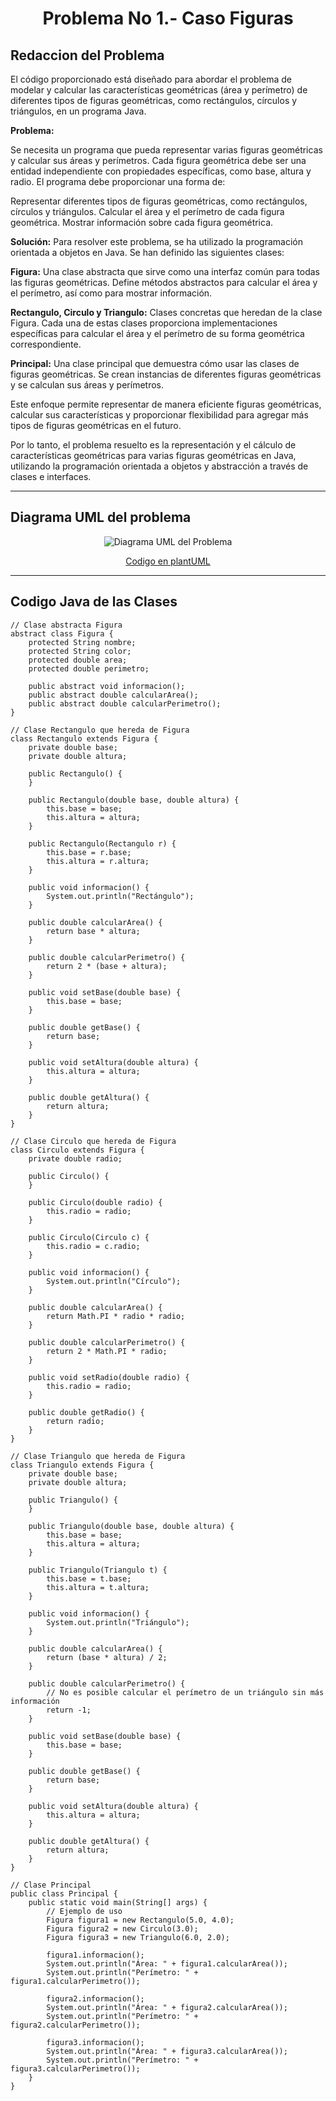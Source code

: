 <center> 

# Problema No 1.- Caso Figuras 

</center>

## Redaccion del Problema 

El código proporcionado está diseñado para abordar el problema de modelar y calcular las características geométricas (área y perímetro) de diferentes tipos de figuras geométricas, como rectángulos, círculos y triángulos, en un programa Java.

 __Problema:__

Se necesita un programa que pueda representar varias figuras geométricas y calcular sus áreas y perímetros. Cada figura geométrica debe ser una entidad independiente con propiedades específicas, como base, altura y radio. El programa debe proporcionar una forma de:

Representar diferentes tipos de figuras geométricas, como rectángulos, círculos y triángulos.
Calcular el área y el perímetro de cada figura geométrica.
Mostrar información sobre cada figura geométrica.

__Solución:__
Para resolver este problema, se ha utilizado la programación orientada a objetos en Java. Se han definido las siguientes clases:

 __Figura:__ Una clase abstracta que sirve como una interfaz común para todas las figuras geométricas. Define métodos abstractos para calcular el área y el perímetro, así como para mostrar información.

__Rectangulo, Circulo y Triangulo:__ Clases concretas que heredan de la clase Figura. Cada una de estas clases proporciona implementaciones específicas para calcular el área y el perímetro de su forma geométrica correspondiente.

__Principal:__ Una clase principal que demuestra cómo usar las clases de figuras geométricas. Se crean instancias de diferentes figuras geométricas y se calculan sus áreas y perímetros.

Este enfoque permite representar de manera eficiente figuras geométricas, calcular sus características y proporcionar flexibilidad para agregar más tipos de figuras geométricas en el futuro.

Por lo tanto, el problema resuelto es la representación y el cálculo de características geométricas para varias figuras geométricas en Java, utilizando la programación orientada a objetos y abstracción a través de clases e interfaces.

---
## Diagrama UML del problema

<center>

![Diagrama UML del Problema](dFigura.png)

</center>



<center>

[Codigo en plantUML](CodigoUML.md)

</center>

---
## Codigo Java de las Clases
~~~
// Clase abstracta Figura
abstract class Figura {
    protected String nombre;
    protected String color;
    protected double area;
    protected double perimetro;

    public abstract void informacion();
    public abstract double calcularArea();
    public abstract double calcularPerimetro();
}

// Clase Rectangulo que hereda de Figura
class Rectangulo extends Figura {
    private double base;
    private double altura;

    public Rectangulo() {
    }

    public Rectangulo(double base, double altura) {
        this.base = base;
        this.altura = altura;
    }

    public Rectangulo(Rectangulo r) {
        this.base = r.base;
        this.altura = r.altura;
    }

    public void informacion() {
        System.out.println("Rectángulo");
    }

    public double calcularArea() {
        return base * altura;
    }

    public double calcularPerimetro() {
        return 2 * (base + altura);
    }

    public void setBase(double base) {
        this.base = base;
    }

    public double getBase() {
        return base;
    }

    public void setAltura(double altura) {
        this.altura = altura;
    }

    public double getAltura() {
        return altura;
    }
}

// Clase Circulo que hereda de Figura
class Circulo extends Figura {
    private double radio;

    public Circulo() {
    }

    public Circulo(double radio) {
        this.radio = radio;
    }

    public Circulo(Circulo c) {
        this.radio = c.radio;
    }

    public void informacion() {
        System.out.println("Círculo");
    }

    public double calcularArea() {
        return Math.PI * radio * radio;
    }

    public double calcularPerimetro() {
        return 2 * Math.PI * radio;
    }

    public void setRadio(double radio) {
        this.radio = radio;
    }

    public double getRadio() {
        return radio;
    }
}

// Clase Triangulo que hereda de Figura
class Triangulo extends Figura {
    private double base;
    private double altura;

    public Triangulo() {
    }

    public Triangulo(double base, double altura) {
        this.base = base;
        this.altura = altura;
    }

    public Triangulo(Triangulo t) {
        this.base = t.base;
        this.altura = t.altura;
    }

    public void informacion() {
        System.out.println("Triángulo");
    }

    public double calcularArea() {
        return (base * altura) / 2;
    }

    public double calcularPerimetro() {
        // No es posible calcular el perímetro de un triángulo sin más información
        return -1;
    }

    public void setBase(double base) {
        this.base = base;
    }

    public double getBase() {
        return base;
    }

    public void setAltura(double altura) {
        this.altura = altura;
    }

    public double getAltura() {
        return altura;
    }
}

// Clase Principal
public class Principal {
    public static void main(String[] args) {
        // Ejemplo de uso
        Figura figura1 = new Rectangulo(5.0, 4.0);
        Figura figura2 = new Circulo(3.0);
        Figura figura3 = new Triangulo(6.0, 2.0);

        figura1.informacion();
        System.out.println("Área: " + figura1.calcularArea());
        System.out.println("Perímetro: " + figura1.calcularPerimetro());

        figura2.informacion();
        System.out.println("Área: " + figura2.calcularArea());
        System.out.println("Perímetro: " + figura2.calcularPerimetro());

        figura3.informacion();
        System.out.println("Área: " + figura3.calcularArea());
        System.out.println("Perímetro: " + figura3.calcularPerimetro());
    }
}

~~~
